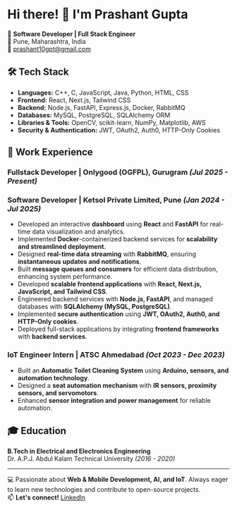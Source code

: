 # Hi there! 👋 I'm Prashant Gupta

🚀 **Software Developer | Full Stack Engineer**  
📍 Pune, Maharashtra, India  
📧 prashant10gpt@gmail.com  

## 🛠 Tech Stack

- **Languages:** C++, C, JavaScript, Java, Python, HTML, CSS
- **Frontend:** React, Next.js, Tailwind CSS
- **Backend:** Node.js, FastAPI, Express.js, Docker, RabbitMQ
- **Databases:** MySQL, PostgreSQL, SQLAlchemy ORM
- **Libraries & Tools:** OpenCV, scikit-learn, NumPy, Matplotlib, AWS
- **Security & Authentication:** JWT, OAuth2, Auth0, HTTP-Only Cookies

## 💼 Work Experience

### **Fullstack Developer** | Onlygood (OGFPL), Gurugram *(Jul 2025 - Present)*

### **Software Developer** | Ketsol Private Limited, Pune *(Jan 2024 - Jul 2025)*
- Developed an interactive **dashboard** using **React** and **FastAPI** for real-time data visualization and analytics.
- Implemented **Docker**-containerized backend services for **scalability and streamlined deployment**.
- Designed **real-time data streaming** with **RabbitMQ**, ensuring **instantaneous updates and notifications**.
- Built **message queues and consumers** for efficient data distribution, enhancing system performance.
- Developed **scalable frontend applications** with **React, Next.js, JavaScript, and Tailwind CSS**.
- Engineered backend services with **Node.js, FastAPI**, and managed databases with **SQLAlchemy (MySQL, PostgreSQL)**.
- Implemented **secure authentication** using **JWT, OAuth2, Auth0, and HTTP-Only cookies**.
- Deployed full-stack applications by integrating **frontend frameworks** with **backend services**.


### **IoT Engineer Intern** | ATSC Ahmedabad *(Oct 2023 - Dec 2023)*
- Built an **Automatic Toilet Cleaning System** using **Arduino, sensors, and automation technology**.
- Designed a **seat automation mechanism** with **IR sensors, proximity sensors, and servomotors**.
- Enhanced **sensor integration and power management** for reliable automation.

## 🎓 Education

**B.Tech in Electrical and Electronics Engineering**  
Dr. A.P.J. Abdul Kalam Technical University *(2016 - 2020)*  

---

💻 Passionate about **Web & Mobile Development, AI, and IoT**. Always eager to learn new technologies and contribute to open-source projects.  
📫 **Let's connect!** [LinkedIn](https://www.linkedin.com/in/prashant-gupta-1189631ab)

